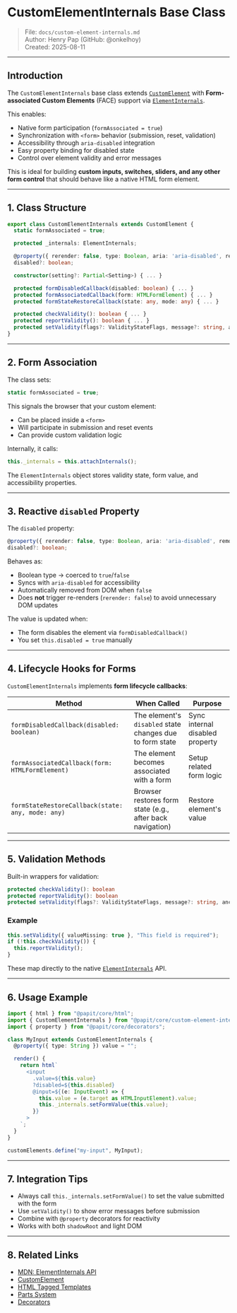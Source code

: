 # CustomElementInternals Base Class

> File: `docs/custom-element-internals.md`  
> Author: Henry Pap (GitHub: @onkelhoy)  
> Created: 2025-08-11

---

## Introduction

The `CustomElementInternals` base class extends [`CustomElement`](./custom-element.md) with **Form-associated Custom Elements** (FACE) support via [`ElementInternals`](https://developer.mozilla.org/en-US/docs/Web/API/ElementInternals).

This enables:
- Native form participation (`formAssociated = true`)
- Synchronization with `<form>` behavior (submission, reset, validation)
- Accessibility through `aria-disabled` integration
- Easy property binding for disabled state
- Control over element validity and error messages

This is ideal for building **custom inputs, switches, sliders, and any other form control** that should behave like a native HTML form element.

---

## 1. Class Structure

```ts
export class CustomElementInternals extends CustomElement {
  static formAssociated = true;

  protected _internals: ElementInternals;

  @property({ rerender: false, type: Boolean, aria: 'aria-disabled', removeAttribute: true })
  disabled?: boolean;

  constructor(setting?: Partial<Setting>) { ... }

  protected formDisabledCallback(disabled: boolean) { ... }
  protected formAssociatedCallback(form: HTMLFormElement) { ... }
  protected formStateRestoreCallback(state: any, mode: any) { ... }

  protected checkValidity(): boolean { ... }
  protected reportValidity(): boolean { ... }
  protected setValidity(flags?: ValidityStateFlags, message?: string, anchor?: HTMLElement) { ... }
}
````

---

## 2. Form Association

The class sets:

```ts
static formAssociated = true;
```

This signals the browser that your custom element:

* Can be placed inside a `<form>`
* Will participate in submission and reset events
* Can provide custom validation logic

Internally, it calls:

```ts
this._internals = this.attachInternals();
```

The `ElementInternals` object stores validity state, form value, and accessibility properties.

---

## 3. Reactive `disabled` Property

The `disabled` property:

```ts
@property({ rerender: false, type: Boolean, aria: 'aria-disabled', removeAttribute: true })
disabled?: boolean;
```

Behaves as:

* Boolean type → coerced to `true`/`false`
* Syncs with `aria-disabled` for accessibility
* Automatically removed from DOM when `false`
* Does **not** trigger re-renders (`rerender: false`) to avoid unnecessary DOM updates

The value is updated when:

* The form disables the element via `formDisabledCallback()`
* You set `this.disabled = true` manually

---

## 4. Lifecycle Hooks for Forms

`CustomElementInternals` implements **form lifecycle callbacks**:

| Method                                            | When Called                                               | Purpose                         |
| ------------------------------------------------- | --------------------------------------------------------- | ------------------------------- |
| `formDisabledCallback(disabled: boolean)`         | The element's `disabled` state changes due to form state  | Sync internal disabled property |
| `formAssociatedCallback(form: HTMLFormElement)`   | The element becomes associated with a form                | Setup related form logic        |
| `formStateRestoreCallback(state: any, mode: any)` | Browser restores form state (e.g., after back navigation) | Restore element's value         |

---

## 5. Validation Methods

Built-in wrappers for validation:

```ts
protected checkValidity(): boolean
protected reportValidity(): boolean
protected setValidity(flags?: ValidityStateFlags, message?: string, anchor?: HTMLElement)
```

### Example

```ts
this.setValidity({ valueMissing: true }, "This field is required");
if (!this.checkValidity()) {
  this.reportValidity();
}
```

These map directly to the native [`ElementInternals`](https://developer.mozilla.org/en-US/docs/Web/API/ElementInternals) API.

---

## 6. Usage Example

```ts
import { html } from "@papit/core/html";
import { CustomElementInternals } from "@papit/core/custom-element-internals";
import { property } from "@papit/core/decorators";

class MyInput extends CustomElementInternals {
  @property({ type: String }) value = "";

  render() {
    return html`
      <input
        .value=${this.value}
        ?disabled=${this.disabled}
        @input=${(e: InputEvent) => {
          this.value = (e.target as HTMLInputElement).value;
          this._internals.setFormValue(this.value);
        }}
      >
    `;
  }
}

customElements.define("my-input", MyInput);
```

---

## 7. Integration Tips

* Always call `this._internals.setFormValue()` to set the value submitted with the form
* Use `setValidity()` to show error messages before submission
* Combine with `@property` decorators for reactivity
* Works with both `shadowRoot` and light DOM

---

## 8. Related Links

* [MDN: ElementInternals API](https://developer.mozilla.org/en-US/docs/Web/API/ElementInternals)
* [CustomElement](./custom-element.md)
* [HTML Tagged Templates](./html/README.md)
* [Parts System](./parts.md)
* [Decorators](./decorators/README.md)
